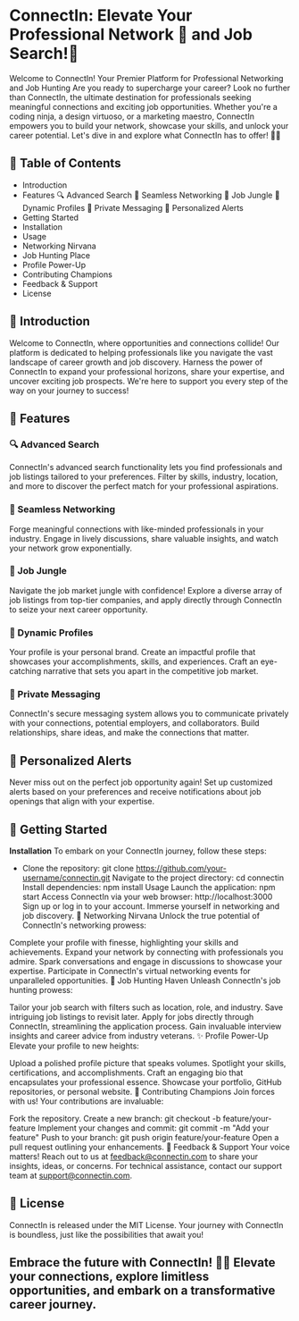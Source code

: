 # ConnectIn: Elevate Your Professional Network 👔 and Job Search!🚀 

Welcome to ConnectIn! Your Premier Platform for Professional Networking and Job Hunting
Are you ready to supercharge your career? Look no further than ConnectIn, the ultimate destination for professionals seeking meaningful connections and exciting job opportunities. Whether you're a coding ninja, a design virtuoso, or a marketing maestro, ConnectIn empowers you to build your network, showcase your skills, and unlock your career potential. Let's dive in and explore what ConnectIn has to offer! 💼🌐

## 📑 Table of Contents
- Introduction
- Features
 🔍 Advanced Search
 🤝 Seamless Networking 
 💼 Job Jungle 
 📄 Dynamic Profiles
 💬 Private Messaging
 🚀 Personalized Alerts
- Getting Started
- Installation
- Usage
- Networking Nirvana
- Job Hunting Place
- Profile Power-Up
- Contributing Champions
- Feedback & Support
- License

## :wave: Introduction
Welcome to ConnectIn, where opportunities and connections collide! Our platform is dedicated to helping professionals like you navigate the vast landscape of career growth and job discovery. Harness the power of ConnectIn to expand your professional horizons, share your expertise, and uncover exciting job prospects. We're here to support you every step of the way on your journey to success!

## :star2: Features

### 🔍 Advanced Search
ConnectIn's advanced search functionality lets you find professionals and job listings tailored to your preferences. Filter by skills, industry, location, and more to discover the perfect match for your professional aspirations.

### 🤝 Seamless Networking
Forge meaningful connections with like-minded professionals in your industry. Engage in lively discussions, share valuable insights, and watch your network grow exponentially.

### 💼 Job Jungle
Navigate the job market jungle with confidence! Explore a diverse array of job listings from top-tier companies, and apply directly through ConnectIn to seize your next career opportunity.

### 📄 Dynamic Profiles
Your profile is your personal brand. Create an impactful profile that showcases your accomplishments, skills, and experiences. Craft an eye-catching narrative that sets you apart in the competitive job market.

### 💬 Private Messaging
ConnectIn's secure messaging system allows you to communicate privately with your connections, potential employers, and collaborators. Build relationships, share ideas, and make the connections that matter.

## 🚀 Personalized Alerts
Never miss out on the perfect job opportunity again! Set up customized alerts based on your preferences and receive notifications about job openings that align with your expertise.

## :rocket: Getting Started
**Installation**
To embark on your ConnectIn journey, follow these steps:

- Clone the repository: git clone https://github.com/your-username/connectin.git
Navigate to the project directory: cd connectin
Install dependencies: npm install
Usage
Launch the application: npm start
Access ConnectIn via your web browser: http://localhost:3000
Sign up or log in to your account.
Immerse yourself in networking and job discovery.
:busts_in_silhouette: Networking Nirvana
Unlock the true potential of ConnectIn's networking prowess:

Complete your profile with finesse, highlighting your skills and achievements.
Expand your network by connecting with professionals you admire.
Spark conversations and engage in discussions to showcase your expertise.
Participate in ConnectIn's virtual networking events for unparalleled opportunities.
:briefcase: Job Hunting Haven
Unleash ConnectIn's job hunting prowess:

Tailor your job search with filters such as location, role, and industry.
Save intriguing job listings to revisit later.
Apply for jobs directly through ConnectIn, streamlining the application process.
Gain invaluable interview insights and career advice from industry veterans.
:sparkles: Profile Power-Up
Elevate your profile to new heights:

Upload a polished profile picture that speaks volumes.
Spotlight your skills, certifications, and accomplishments.
Craft an engaging bio that encapsulates your professional essence.
Showcase your portfolio, GitHub repositories, or personal website.
:muscle: Contributing Champions
Join forces with us! Your contributions are invaluable:

Fork the repository.
Create a new branch: git checkout -b feature/your-feature
Implement your changes and commit: git commit -m "Add your feature"
Push to your branch: git push origin feature/your-feature
Open a pull request outlining your enhancements.
:loudspeaker: Feedback & Support
Your voice matters! Reach out to us at feedback@connectin.com to share your insights, ideas, or concerns. For technical assistance, contact our support team at support@connectin.com.

## :scroll: License
ConnectIn is released under the MIT License. Your journey with ConnectIn is boundless, just like the possibilities that await you!

## Embrace the future with ConnectIn! 🌟🌐 Elevate your connections, explore limitless opportunities, and embark on a transformative career journey.